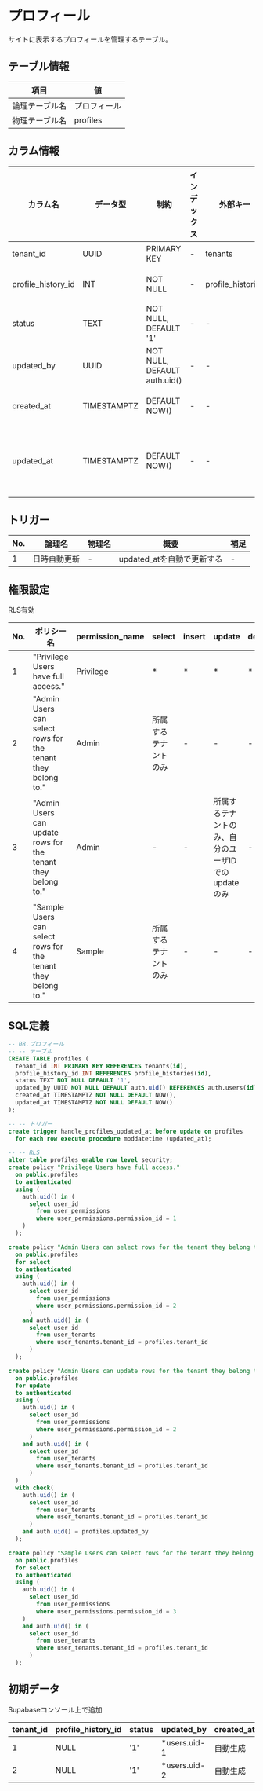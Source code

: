 # プロフィール

サイトに表示するプロフィールを管理するテーブル。

## テーブル情報

| 項目 | 値 |
|---|---|
| 論理テーブル名 | プロフィール |
| 物理テーブル名 | profiles |

## カラム情報

| カラム名 | データ型 | 制約 | インデックス | 外部キー | 説明 |
|------|------|------|------|------|------|
| tenant_id | UUID | PRIMARY KEY | - | tenants | テナントID |
| profile_history_id | INT | NOT NULL | - | profile_histories | プロフィール履歴ID |
| status | TEXT | NOT NULL, DEFAULT '1' | - | - | 0: 無効<br>1: 有効 |
| updated_by | UUID | NOT NULL, DEFAULT auth.uid() | - | - | レコードの最終更新ユーザ |
| created_at | TIMESTAMPTZ | DEFAULT NOW() | - | - | レコードの作成日時 |
| updated_at | TIMESTAMPTZ | DEFAULT NOW() | - | - | レコードの更新日時<br>TRIGGERによる自動更新 |

## トリガー

| No. | 論理名 | 物理名 | 概要 | 補足 |
|----|---|---|---|---|
| 1 | 日時自動更新 | - | updated_atを自動で更新する | - |

## 権限設定

RLS有効

| No. | ポリシー名 | permission_name | select | insert | update | delete |
|---|---|---|---|---|---|---|
| 1 | "Privilege Users have full access." | Privilege | * | * | * | * |
| 2 | "Admin Users can select rows for the tenant they belong to." | Admin | 所属するテナントのみ | - | - | - |
| 3 | "Admin Users can update rows for the tenant they belong to." | Admin | - | - | 所属するテナントのみ、自分のユーザIDでのupdateのみ | - |
| 4 | "Sample Users can select rows for the tenant they belong to." | Sample | 所属するテナントのみ | - | - | - |


## SQL定義

```sql
-- 08.プロフィール
-- -- テーブル
CREATE TABLE profiles (
  tenant_id INT PRIMARY KEY REFERENCES tenants(id),
  profile_history_id INT REFERENCES profile_histories(id),
  status TEXT NOT NULL DEFAULT '1',
  updated_by UUID NOT NULL DEFAULT auth.uid() REFERENCES auth.users(id),
  created_at TIMESTAMPTZ NOT NULL DEFAULT NOW(),
  updated_at TIMESTAMPTZ NOT NULL DEFAULT NOW()
);

-- -- トリガー
create trigger handle_profiles_updated_at before update on profiles
  for each row execute procedure moddatetime (updated_at);

-- -- RLS
alter table profiles enable row level security;
create policy "Privilege Users have full access."
  on public.profiles
  to authenticated
  using (
    auth.uid() in (
      select user_id
        from user_permissions
        where user_permissions.permission_id = 1
    )
  );

create policy "Admin Users can select rows for the tenant they belong to."
  on public.profiles
  for select
  to authenticated
  using (
    auth.uid() in (
      select user_id
        from user_permissions
        where user_permissions.permission_id = 2
      )
    and auth.uid() in (
      select user_id
        from user_tenants
        where user_tenants.tenant_id = profiles.tenant_id
      )
  );

create policy "Admin Users can update rows for the tenant they belong to."
  on public.profiles
  for update
  to authenticated
  using (
    auth.uid() in (
      select user_id
        from user_permissions
        where user_permissions.permission_id = 2
      )
    and auth.uid() in (
      select user_id
        from user_tenants
        where user_tenants.tenant_id = profiles.tenant_id
      )
  )
  with check(
    auth.uid() in (
      select user_id
        from user_tenants
        where user_tenants.tenant_id = profiles.tenant_id
      )
    and auth.uid() = profiles.updated_by
  );

create policy "Sample Users can select rows for the tenant they belong to."
  on public.profiles
  for select
  to authenticated
  using (
    auth.uid() in (
      select user_id
        from user_permissions
        where user_permissions.permission_id = 3
    )
    and auth.uid() in (
      select user_id
        from user_tenants
        where user_tenants.tenant_id = profiles.tenant_id
      )
  );

```

## 初期データ

Supabaseコンソール上で追加

| tenant_id | profile_history_id | status | updated_by | created_at | updated_at |
|---|---|---|---|---|---|
| 1 | NULL | '1' | *users.uid-1 | 自動生成 | 自動生成 |
| 2 | NULL | '1' | *users.uid-2 | 自動生成 | 自動生成 |

